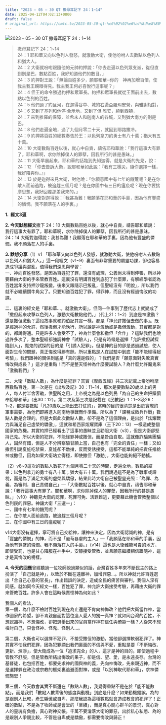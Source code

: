 ```yaml
---
title: "2023 – 05 – 30 QT 撒母耳記下 24：1~14"
date: 2025-04-12T04:02:13+0800
draft: false
# original_url: https://cmtc.tw/2023-05-30-qt-%e6%92%92%e6%af%8d%e8%80%b3%e8%a8%98%e4%b8%8b-24%ef%bc%9a114
---
```


![2023 – 05 – 30 QT 撒母耳記下 24：1\~14](/images/qt.jpg  "2023 – 05 – 30 QT 撒母耳記下 24：1\~14")

> 撒母耳記下 24：1\~14  
> 24：1 耶和華又向以色列人發怒，就激動大衛，使他吩咐人去數點以色列人和猶大人。  
> 24：2 大衛就吩咐跟隨他的元帥約押說：「你去走遍以色列眾支派，從但直到別是巴，數點百姓，我好知道他們的數目。」  
> 24：3 約押對王說：「無論百姓多少，願耶和華─你的　神再加增百倍，使我主我王親眼得見。我主我王何必喜悅行這事呢？」  
> 24：4 但王的命令勝過約押和眾軍長。約押和眾軍長就從王面前出去，數點以色列的百姓。  
> 24：5 他們過了約旦河，在迦得谷中、城的右邊亞羅珥安營，與雅謝相對，  
> 24：6 又到了基列和他停‧合示地，又到了但‧雅安，繞到西頓，  
> 24：7 來到推羅的保障，並希未人和迦南人的各城，又到猶大南方的別是巴。  
> 24：8 他們走遍全地，過了九個月零二十天，就回到耶路撒冷。  
> 24：9 約押將百姓的總數奏告於王：以色列拿刀的勇士有八十萬；猶大有五十萬。  
> 24：10 大衛數點百姓以後，就心中自責，禱告耶和華說：「我行這事大有罪了。耶和華啊，求你除掉僕人的罪孽，因我所行的甚是愚昧。」  
> 24：11 大衛早晨起來，耶和華的話臨到先知迦得，就是大衛的先見，說：  
> 24：12 「你去告訴大衛，說耶和華如此說：『我有三樣災，隨你選擇一樣，我好降與你。』」  
> 24：13 於是迦得來見大衛，對他說：「你願意國中有七年的饑荒呢？是在你敵人面前逃跑，被追趕三個月呢？是在你國中有三日的瘟疫呢？現在你要揣摩思想，我好回覆那差我來的。」  
> 24：14 大衛對迦得說：「我甚為難！我願落在耶和華的手裏，因為他有豐盛的憐憫。我不願落在人的手裏。」

**1.  經文3遍**

**2. 今天默想經文**撒下 24：10 大衛數點百姓以後，就心中自責，禱告耶和華說：我行這事大有罪了。耶和華啊，求你除掉僕人的罪孽，因我所行的甚是愚昧。  
24：14 大衛對迦得說：我甚為難！我願落在耶和華的手裏，因為他有豐盛的憐憫。我不願落在人的手裏。

**3. 默想分享**（1）v1 「耶和華又向以色列人發怒，就激動大衛，使他吩咐人去數點以色列人和猶大人。」這一段經文（v1\~9）裏面有非常重要的屬靈功課，卻也容易造成爭議與混亂，值得我們深思與學習：  
一、神向百姓發怒，是因為百姓犯了罪，還沒有處理，公義尚未得到伸張，所以神要藉由大衛的手來管教百姓。這裏沒有明講百姓到底犯了什麼罪，有解經學者認為百姓當年支持押沙龍叛變，後來又跟隨示巴叛亂，但聖經沒有「明說」，所以我們就不必繼續鑽牛角尖了。只要知道百姓犯了罪，得罪神，而且沒有經過悔改的功課。

二、這裏的經文是「耶和華…，就激動大衛」，但同一件事到了歷代志上就變成了「撒但起來攻擊以色列人，激動大衛數點他們。」（代上21：1\~2）到底是神激動？還是撒但激動？這段故事就和約伯記其實一樣，都是「神允許撒但去做的事」。既是經過神的允許，然後撒但才能執行，所以說是神激動或是撒但激動，其實都是對的，都說得通。只是許多人會受不了，神為什麼會和撒但「合作」？這點我們也說過許多次了，整本聖經都強調神會「試驗人」，只是有時候是選擇「允許撒但試探臨到人」，魔鬼的試探的目的是「引誘人犯罪」，但是神的目的卻是透過試驗，使人面對生命的問題，真正悔改得勝有餘。所以重點是人在試驗中到底「能不能經得起考驗」，我們跟神的關係到底是「真的還是假的」？我們是否「願意面對失敗真實悔改與成長？」這才是重點！而不是整天怪神為什麼要試驗人？為什麼允許魔鬼來「激動我們」？

三、大衛「數點人數」，為什麼是犯罪？其實《摩西五經》共三次記載上帝吩咐摩西數點百姓，第一次是在《出埃及記》30：11\~14，那次是要數點20歲以上的男人，每人付半舍客勒，供聖所之用，上帝視之為是以色列民「為自己的生命把贖價奉給耶和華」（出30：12）。第二次及第三次是記載在《民數記》1：1\~3及26：1\~2，都是要數點「凡20歲以上能出去打仗的」，當時的目的很清楚是出於實際的軍事需要，為他們即將進入迦南地爭戰而作準備。所以為了「課稅或徵兵作戰」數點人數是合理的。但是大衛此次數點人數，卻不是為了這個理由，是出於「炫耀戰力與滿足自己虛榮的驕傲」，這就和希西家炫耀寶庫（王下20：13）一樣造成整個國家的危機。其實約押已經看出了這事的愚昧並且勸阻大衛（v3），但是大衛卻堅持己見。所以大衛的犯罪，不能怪罪神或撒但，而是咎由自取。這就像詐騙集團騙人，固然有錯，但是人不分辨察驗甘願上當，自己也有「完全的責任」一樣；又如撒但引誘夏娃吃禁果，夏娃卻不敵擋，反而受誘接受，這都不能單純的把責任推給神或撒但，因為如果大衛站立得穩，即使撒但「激動」，大衛也能夠絕不動搖。

（2）v8\~9這次的數點人數花了九個月零二十天的時間，走遍全地，數點的結果：以色列拿刀的勇士有八十萬；猶大有五十萬。我們說過這不是為了戰事或課稅，而是為了滿足大衛的虛榮與驕傲，結果此時大衛自己被聖靈光照：「為罪、為義、為審判，自己責備自己」—「大衛數點百姓以後，就心中自責，禱告耶和華說：「我行這事大有罪了。耶和華啊，求你除掉僕人的罪孽，因我所行的甚是愚昧。」（v10）神聽見大衛的認罪，死罪可免、活罪難逃，更要藉此機會管教整個以色列民的罪惡。神讓大衛「三選一」：  
一、國中有七年的饑荒呢？  
二、在你敵人面前逃跑，被追趕三個月呢？  
三、在你國中有三日的瘟疫呢？

v14大衛沒有選擇，寧可將自己交給神，讓神來決定。因為大衛認識的神，是有「豐盛的憐憫」的神，而不是「嚴苛暴虐的主人」—「我願落在耶和華的手裏，因為他有豐盛的憐憫。我不願落在人的手裏。」（v14）這也是大衛難能可貴的地方，即使受罰，也是甘心降服在神手中，安靜接受管教，並且願意繼續相信跟隨神，這才是真悔改的榜樣。

**4. 今天的回應**曾經聽過一位牧師說過類似的話，台灣百姓多年來不斷民主的路上扮演了「自己就是神」，以致於不斷在遠離神，加增罪惡…。所以神就允許百姓選出「合自己心意的官長」，作出錯誤的決定，造成全民的痛苦與審判，我個人深有同感。就如同今天經文一樣，百姓犯了罪，神允許大衛接受考驗，再藉由大衛的罪來管教百姓。許多人會在這時候責怪神為何如此？

我個人的看法，  
第一個，為什麼不檢討百姓到現在為止還是不肯向神悔改？他們把大衛當作神，當作國家的希望，卻不肯親自面對這位造人愛人的獨一真神？就如同台灣的百姓，不想認識神，不想悔改，卻把選舉出來的官員當作神在信任與倚靠一樣？人從來不想檢討自己，只會怪神、怪鬼、怪別人…。

第二個，大衛也可以選擇不犯罪，不接受撒但的激動，當他卻選擇軟弱犯罪了。神其實不怕我們犯罪，因為犯罪顯出我們裏面的不信與不愛，重點是要「不斷悔改、更新、煉淨」，使大衛成為一位「追求完全」的人，這才是神的目的。即使過程中管教不舒服，但是管教所結出悔改的果子，卻是信、望、愛，是永遠長存。台灣的基督徒，也包括百姓，都要先求神的國與神的義，先向神悔改，先來親近神，而不是選擇躲在政治或宗教的框架裏逃避面對神，或是「以別神取代耶和華」，求神憐憫施恩！

第三個，今天教會其實不斷還在「數點人數」，我覺得重點不是在於「能不能數點」，而是我們「數點人數背後的態度與動機」到底是什麼？如果動機錯誤，為的是跟別人比較，產生驕傲或自卑，那麼我認為這種數點就會造成教會的犯罪了！正確的數點，不是為了牧師或是會堂的「業績」，而是真心關心群羊的景況，真心對人的靈魂有負擔，真心對神交帳。千萬不要淪落大衛的罪惡，出於私心私慾、為的是跟別人爭競比較，不管是自卑或是驕傲，都需要悔改與歸正！